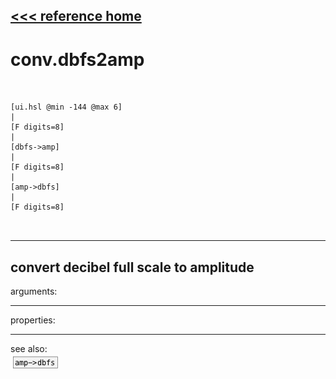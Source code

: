 [<<< reference home](ceammc_lib.md)
---

# conv.dbfs2amp

```


[ui.hsl @min -144 @max 6]
|
[F digits=8]
|
[dbfs->amp]
|
[F digits=8]
|
[amp->dbfs]
|
[F digits=8]

            
```
---
convert decibel full scale to amplitude
---
arguments:


---
properties:


---
see also:<br>
[![amp-&gt;dbfs](img/object_amp-&gt;dbfs.png)](amp->dbfs.md)

